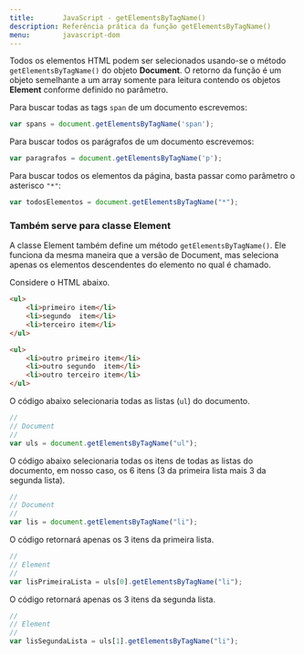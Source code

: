```yaml
---
title:       JavaScript - getElementsByTagName()
description: Referência prática da função getElementsByTagName()
menu:        javascript-dom
---
```


Todos os elementos HTML podem ser selecionados usando-se o método `getElementsByTagName()` do objeto __Document__. O 
retorno da função é um objeto semelhante a um array somente para leitura contendo os objetos __Element__ conforme 
definido no parâmetro.


Para buscar todas as tags `span` de um documento escrevemos:

```javascript
var spans = document.getElementsByTagName('span');
```

Para buscar todos os parágrafos de um documento escrevemos:

```javascript
var paragrafos = document.getElementsByTagName('p');
```

Para buscar todos os elementos da página, basta passar como parãmetro o asterisco `"*"`:

```javascript
var todosElementos = document.getElementsByTagName("*");
```


### Também serve para classe Element

A classe Element também define um método `getElementsByTagName()`. Ele funciona da mesma maneira que a versão de Document,
mas seleciona apenas os elementos descendentes do elemento no qual é chamado.

Considere o HTML abaixo.

```html
<ul>
    <li>primeiro item</li>
    <li>segundo  item</li>
    <li>terceiro item</li>
</ul>

<ul>
    <li>outro primeiro item</li>
    <li>outro segundo  item</li>
    <li>outro terceiro item</li>
</ul>
```

O código abaixo selecionaria todas as listas (`ul`) do documento.

```javascript
//
// Document
//
var uls = document.getElementsByTagName("ul");
```

O código abaixo selecionaria todas os itens de todas as listas do documento, em nosso caso, os 6 itens (3 da primeira 
lista mais 3 da segunda lista).

```javascript
//
// Document
//
var lis = document.getElementsByTagName("li");
```

O código retornará apenas os 3 itens da primeira lista.

```javascript
//
// Element
//
var lisPrimeiraLista = uls[0].getElementsByTagName("li");
```

O código retornará apenas os 3 itens da segunda lista.

```javascript
//
// Element
//
var lisSegundaLista = uls[1].getElementsByTagName("li");
```

